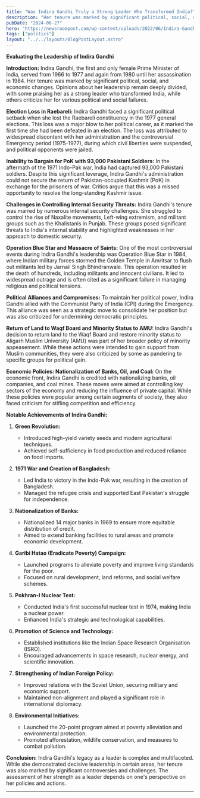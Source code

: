 ```yaml
---
title: "Was Indira Gandhi Truly a Strong Leader Who Transformed India?"
description: "Her tenure was marked by significant political, social, and economic changes. Opinions about her leadership remain deeply divided, with some praising her as a strong leader who transformed India, while others criticize her for various political and social failures."
pubDate: "2024-06-27"
hero: "https://newsroompost.com/wp-content/uploads/2022/06/Indira-Gandhi-emergency-.jpg"
tags: ["politics"]
layout: "../../layouts/BlogPostLayout.astro"
---
```

**Evaluating the Leadership of Indira Gandhi**

**Introduction:**
Indira Gandhi, the first and only female Prime Minister of India, served from 1966 to 1977 and again from 1980 until her assassination in 1984. Her tenure was marked by significant political, social, and economic changes. Opinions about her leadership remain deeply divided, with some praising her as a strong leader who transformed India, while others criticize her for various political and social failures.

**Election Loss in Raebareli:**
Indira Gandhi faced a significant political setback when she lost the Raebareli constituency in the 1977 general elections. This loss was a major blow to her political career, as it marked the first time she had been defeated in an election. The loss was attributed to widespread discontent with her administration and the controversial Emergency period (1975-1977), during which civil liberties were suspended, and political opponents were jailed.

**Inability to Bargain for PoK with 93,000 Pakistani Soldiers:**
In the aftermath of the 1971 Indo-Pak war, India had captured 93,000 Pakistani soldiers. Despite this significant leverage, Indira Gandhi's administration could not secure the return of Pakistan-occupied Kashmir (PoK) in exchange for the prisoners of war. Critics argue that this was a missed opportunity to resolve the long-standing Kashmir issue.

**Challenges in Controlling Internal Security Threats:**
Indira Gandhi's tenure was marred by numerous internal security challenges. She struggled to control the rise of Naxalite movements, Left-wing extremism, and militant groups such as the Khalistanis in Punjab. These groups posed significant threats to India's internal stability and highlighted weaknesses in her approach to domestic security.

**Operation Blue Star and Massacre of Saints:**
One of the most controversial events during Indira Gandhi's leadership was Operation Blue Star in 1984, where Indian military forces stormed the Golden Temple in Amritsar to flush out militants led by Jarnail Singh Bhindranwale. This operation resulted in the death of hundreds, including militants and innocent civilians. It led to widespread outrage and is often cited as a significant failure in managing religious and political tensions.

**Political Alliances and Compromises:**
To maintain her political power, Indira Gandhi allied with the Communist Party of India (CPI) during the Emergency. This alliance was seen as a strategic move to consolidate her position but was also criticized for undermining democratic principles.

**Return of Land to Waqf Board and Minority Status to AMU:**
Indira Gandhi's decision to return land to the Waqf Board and restore minority status to Aligarh Muslim University (AMU) was part of her broader policy of minority appeasement. While these actions were intended to gain support from Muslim communities, they were also criticized by some as pandering to specific groups for political gain.

**Economic Policies: Nationalization of Banks, Oil, and Coal:**
On the economic front, Indira Gandhi is credited with nationalizing banks, oil companies, and coal mines. These moves were aimed at controlling key sectors of the economy and reducing the influence of private capital. While these policies were popular among certain segments of society, they also faced criticism for stifling competition and efficiency.

**Notable Achievements of Indira Gandhi:**

1. **Green Revolution:**
   - Introduced high-yield variety seeds and modern agricultural techniques.
   - Achieved self-sufficiency in food production and reduced reliance on food imports.

2. **1971 War and Creation of Bangladesh:**
   - Led India to victory in the Indo-Pak war, resulting in the creation of Bangladesh.
   - Managed the refugee crisis and supported East Pakistan's struggle for independence.

3. **Nationalization of Banks:**
   - Nationalized 14 major banks in 1969 to ensure more equitable distribution of credit.
   - Aimed to extend banking facilities to rural areas and promote economic development.

4. **Garibi Hatao (Eradicate Poverty) Campaign:**
   - Launched programs to alleviate poverty and improve living standards for the poor.
   - Focused on rural development, land reforms, and social welfare schemes.

5. **Pokhran-I Nuclear Test:**
   - Conducted India's first successful nuclear test in 1974, making India a nuclear power.
   - Enhanced India's strategic and technological capabilities.

6. **Promotion of Science and Technology:**
   - Established institutions like the Indian Space Research Organisation (ISRO).
   - Encouraged advancements in space research, nuclear energy, and scientific innovation.

7. **Strengthening of Indian Foreign Policy:**
   - Improved relations with the Soviet Union, securing military and economic support.
   - Maintained non-alignment and played a significant role in international diplomacy.

8. **Environmental Initiatives:**
   - Launched the 20-point program aimed at poverty alleviation and environmental protection.
   - Promoted afforestation, wildlife conservation, and measures to combat pollution.

**Conclusion:**
Indira Gandhi's legacy as a leader is complex and multifaceted. While she demonstrated decisive leadership in certain areas, her tenure was also marked by significant controversies and challenges. The assessment of her strength as a leader depends on one's perspective on her policies and actions.

---